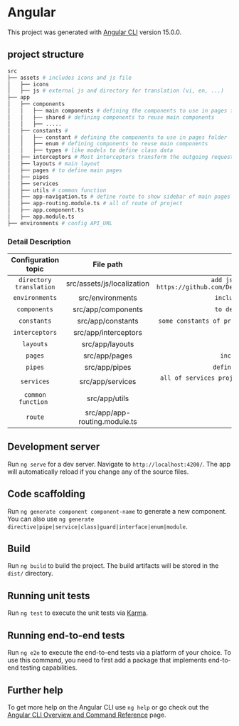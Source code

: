 # Angular

This project was generated with [Angular CLI](https://github.com/angular/angular-cli) version 15.0.0.

## project structure
```python
src
├── assets # includes icons and js file
│   ├── icons
│   ├── js # external js and directory for translation (vi, en, ...)
├── app
│   ├── components
│   │   ├── main components # defining the components to use in pages folder
│   │   ├── shared # defining components to reuse main components
│   │   ├── .....
│   ├── constants # 
│   │   ├── constant # defining the components to use in pages folder
│   │   ├── enum # defining components to reuse main components
│   │   ├── types # like models to define class data
│   ├── interceptors # Most interceptors transform the outgoing request 
│   ├── layouts # main layout 
│   ├── pages # to define main pages 
│   ├── pipes
│   ├── services
│   ├── utils # common function
│   ├── app-navigation.ts # define route to show sidebar of main pages
│   ├── app-routing.module.ts # all of route of project 
│   ├── app.component.ts
│   ├── app.module.ts
├── environments # config API_URL
```

### Detail Description 

| Configuration topic | File path | Description |
|:-------------:|:-----------:|:-----------:|
| `directory translation` |	src/assets/js/localization | `add json file language for translate (example: https://github.com/DevExpress/DevExtreme/tree/23_1/js/localization/messages)` |
|  `environments` | src/environments | `includes: API_URL, mode. Only change API_URL` | 
| `components` | src/app/components | `to define the components to build main pages` | 
| `constants` | src/app/constants | `some constants of project (not have API_URL) include: constant, enum, model` |
| `interceptors` | src/app/interceptors | `` | 
| `layouts` | src/app/layouts | `to store main layouts project` | 
| `pages` | src/app/pages | `includes main pages: dashboard, auth, ...` |
| `pipes` | src/app/pipes |  `defining pipe of project: transorm data in UI` | 
| `services` | src/app/services | `all of services project: when one service call external API can build like data.service sample` |
| `common function ` | src/app/utils | `define common function in there` |  
| `route` | src/app/app-routing.module.ts | `all of route of project ` | 

## Development server

Run `ng serve` for a dev server. Navigate to `http://localhost:4200/`. The app will automatically reload if you change any of the source files.

## Code scaffolding

Run `ng generate component component-name` to generate a new component. You can also use `ng generate directive|pipe|service|class|guard|interface|enum|module`.

## Build

Run `ng build` to build the project. The build artifacts will be stored in the `dist/` directory.

## Running unit tests

Run `ng test` to execute the unit tests via [Karma](https://karma-runner.github.io).

## Running end-to-end tests

Run `ng e2e` to execute the end-to-end tests via a platform of your choice. To use this command, you need to first add a package that implements end-to-end testing capabilities.

## Further help

To get more help on the Angular CLI use `ng help` or go check out the [Angular CLI Overview and Command Reference](https://angular.io/cli) page.


